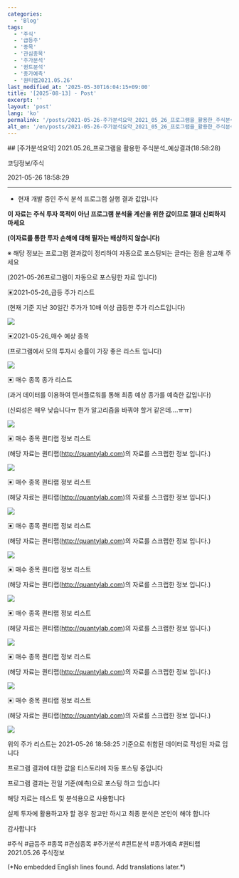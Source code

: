 ```yaml
---
categories:
  - 'Blog'
tags:
  - '주식'
  - '급등주'
  - '종목'
  - '관심종목'
  - '주가분석'
  - '퀸트분석'
  - '종가예측'
  - '퀀티랩2021.05.26'
last_modified_at: '2025-05-30T16:04:15+09:00'
title: '[2025-08-13] - Post'
excerpt: ''
layout: 'post'
lang: 'ko'
permalink: '/posts/2021-05-26-주가분석요약_2021_05_26_프로그램을_활용한_주식분석_예상결과_18_58_28/'
alt_en: '/en/posts/2021-05-26-주가분석요약_2021_05_26_프로그램을_활용한_주식분석_예상결과_18_58_28/'
---
```


<div class="lang-panel lang-ko" lang="ko">
## [주가분석요약] 2021.05.26_프로그램을 활용한 주식분석_예상결과(18:58:28)

코딩정보/주식

2021-05-26 18:58:29

* * *

* 현재 개발 중인 주식 분석 프로그램 실행 결과 값입니다

**이 자료는 주식 투자 목적이 아닌 프로그램 분석율 계산을 위한 값이므로 절대 신뢰하지 마세요**

**(이자료를 통한 투자 손해에 대해 필자는 배상하지 않습니다)**

※ 해당 정보는 프로그램 결과값이 정리하여 자동으로 포스팅되는 글라는 점을 참고해 주세요

(2021-05-26프로그램이 자동으로 포스팅한 자료 입니다)

▣2021-05-26_급등 주가 리스트

(현재 기준 지난 30일간 주가가 10배 이상 급등한 주가 리스트입니다)

![](/assets/images/주가분석요약_2021_05_26_프로그램을_활용한_주식분석_예상결과_18_58_28/skyloket_list.png)

▣2021-05-26_매수 예상 종목

(프로그램에서 모의 투자시 승률이 가장 좋은 리스트 입니다)

![](/assets/images/주가분석요약_2021_05_26_프로그램을_활용한_주식분석_예상결과_18_58_28/buy_list.png)

▣ 매수 종목 종가 리스트

(과거 데이터를 이용하여 텐서플로워를 통해 최종 예상 종가를 예측한 값입니다)

(신뢰성은 매우 낮습니다ㅠ 뭔가 알고리즘을 바꿔야 할거 같은데....ㅠㅠ)

![](/assets/images/주가분석요약_2021_05_26_프로그램을_활용한_주식분석_예상결과_18_58_28/stockclose_list.png)

▣ 매수 종목 퀀티랩 정보 리스트

(해당 자료는 퀀티랩(http://quantylab.com)의 자료를 스크랩한 정보 입니다.)

![](/assets/images/주가분석요약_2021_05_26_프로그램을_활용한_주식분석_예상결과_18_58_28/351340.png)

▣ 매수 종목 퀀티랩 정보 리스트

(해당 자료는 퀀티랩(http://quantylab.com)의 자료를 스크랩한 정보 입니다.)

![](/assets/images/주가분석요약_2021_05_26_프로그램을_활용한_주식분석_예상결과_18_58_28/189330.png)

▣ 매수 종목 퀀티랩 정보 리스트

(해당 자료는 퀀티랩(http://quantylab.com)의 자료를 스크랩한 정보 입니다.)

![](/assets/images/주가분석요약_2021_05_26_프로그램을_활용한_주식분석_예상결과_18_58_28/336060.png)

▣ 매수 종목 퀀티랩 정보 리스트

(해당 자료는 퀀티랩(http://quantylab.com)의 자료를 스크랩한 정보 입니다.)

![](/assets/images/주가분석요약_2021_05_26_프로그램을_활용한_주식분석_예상결과_18_58_28/342550.png)

▣ 매수 종목 퀀티랩 정보 리스트

(해당 자료는 퀀티랩(http://quantylab.com)의 자료를 스크랩한 정보 입니다.)

![](/assets/images/주가분석요약_2021_05_26_프로그램을_활용한_주식분석_예상결과_18_58_28/002990.png)

▣ 매수 종목 퀀티랩 정보 리스트

(해당 자료는 퀀티랩(http://quantylab.com)의 자료를 스크랩한 정보 입니다.)

![](/assets/images/주가분석요약_2021_05_26_프로그램을_활용한_주식분석_예상결과_18_58_28/328380.png)

▣ 매수 종목 퀀티랩 정보 리스트

(해당 자료는 퀀티랩(http://quantylab.com)의 자료를 스크랩한 정보 입니다.)

![](/assets/images/주가분석요약_2021_05_26_프로그램을_활용한_주식분석_예상결과_18_58_28/323280.png)

위의 주가 리스트는 2021-05-26 18:58:25 기준으로 취합된 데이터로 작성된 자료 입니다

프로그램 결과에 대한 값을 티스토리에 자동 포스팅 중입니다

프로그램 결과는 전일 기준(예측)으로 포스팅 하고 있습니다

해당 자료는 테스트 및 분석용으로 사용합니다

실제 투자에 활용하고자 할 경우 참고만 하시고 최종 분석은 본인이 해야 합니다

감사합니다

  

#주식 #급등주 #종목 #관심종목 #주가분석 #퀸트분석 #종가예측 #퀀티랩2021.05.26 주식정보


</div>
<div class="lang-panel lang-en" lang="en">
(*No embedded English lines found. Add translations later.*)

</div>
